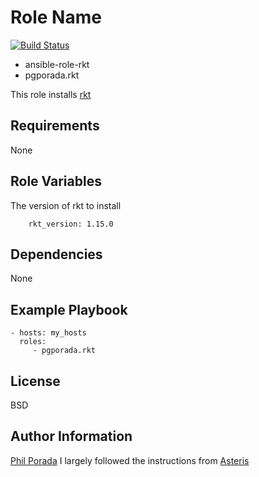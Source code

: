 Role Name
=========
[![Build Status](https://travis-ci.org/pgporada/ansible-role-rkt.svg?branch=master)](https://travis-ci.org/pgporada/ansible-role-rkt)

* ansible-role-rkt
* pgporada.rkt

This role installs [rkt](https://coreos.com/rkt/)

Requirements
------------

None

Role Variables
--------------

The version of rkt to install

        rkt_version: 1.15.0

Dependencies
------------

None

Example Playbook
----------------

    - hosts: my_hosts
      roles:
         - pgporada.rkt

License
-------

BSD

Author Information
------------------

[Phil Porada](https://philporada.com)
I largely followed the instructions from [Asteris](http://aster.is/blog/2016/02/26/setting-up-rkt/)
